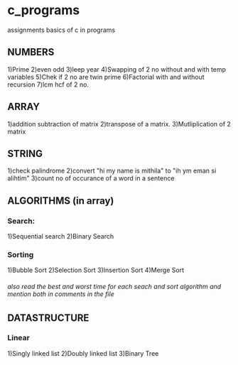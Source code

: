 # c_programs
assignments basics of c in programs
## NUMBERS
1)Prime
2)even odd
3)leep year
4)Swapping of 2 no without and with temp variables
5)Chek if 2 no are twin prime
6)Factorial with and without recursion
7)lcm hcf of 2 no.
## ARRAY
 1)addition subtraction of matrix
 2)transpose of a matrix.
 3)Mutliplication of 2 matrix
 ## STRING
 1)check palindrome
 2)convert "hi my name is mithila" to "ih ym eman si alihtim"
 3)count no of occurance of a word in a sentence
## ALGORITHMS (in array)
### Search: 
1)Sequential search
2)Binary Search
### Sorting
1)Bubble Sort
2)Selection Sort
3)Insertion Sort
4)Merge Sort
###### also read the best and worst time for each seach and sort algorithm and mention both in comments in the file
## DATASTRUCTURE
### Linear
1)Singly linked list
2)Doubly linked list
3)Binary Tree
